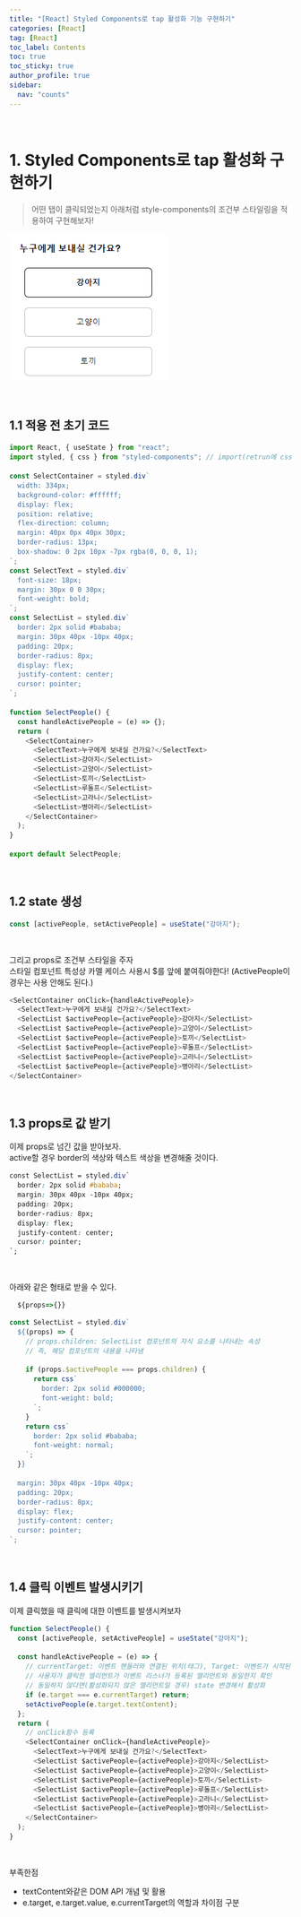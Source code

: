 ```yaml
---
title: "[React] Styled Components로 tap 활성화 기능 구현하기"
categories: [React]
tag: [React]
toc_label: Contents
toc: true
toc_sticky: true
author_profile: true
sidebar:
  nav: "counts"
---
```


<br>

# 1. Styled Components로 tap 활성화 구현하기

> 어떤 탭이 클릭되었는지 아래처럼 style-components의 조건부 스타일링을 적용하여 구현해보자!

![](/assets/images/2024/2024-02-04-00-03-11.png)

<br>

## 1.1 적용 전 초기 코드

```js
import React, { useState } from "react";
import styled, { css } from "styled-components"; // import(retrun에 css치고 tap누르면 자동 import)

const SelectContainer = styled.div`
  width: 334px;
  background-color: #ffffff;
  display: flex;
  position: relative;
  flex-direction: column;
  margin: 40px 0px 40px 30px;
  border-radius: 13px;
  box-shadow: 0 2px 10px -7px rgba(0, 0, 0, 1);
`;
const SelectText = styled.div`
  font-size: 18px;
  margin: 30px 0 0 30px;
  font-weight: bold;
`;
const SelectList = styled.div`
  border: 2px solid #bababa;
  margin: 30px 40px -10px 40px;
  padding: 20px;
  border-radius: 8px;
  display: flex;
  justify-content: center;
  cursor: pointer;
`;

function SelectPeople() {
  const handleActivePeople = (e) => {};
  return (
    <SelectContainer>
      <SelectText>누구에게 보내실 건가요?</SelectText>
      <SelectList>강아지</SelectList>
      <SelectList>고양이</SelectList>
      <SelectList>토끼</SelectList>
      <SelectList>루돌프</SelectList>
      <SelectList>고라니</SelectList>
      <SelectList>병아리</SelectList>
    </SelectContainer>
  );
}

export default SelectPeople;
```

<br>

## 1.2 state 생성

```js
const [activePeople, setActivePeople] = useState("강아지");
```

<br>

그리고 props로 조건부 스타일을 주자<br>
스타일 컴포넌트 특성상 카멜 케이스 사용시 $를 앞에 붙여줘야한다! (ActivePeople이경우는 사용 안해도 된다.)

```js
<SelectContainer onClick={handleActivePeople}>
  <SelectText>누구에게 보내실 건가요?</SelectText>
  <SelectList $activePeople={activePeople}>강아지</SelectList>
  <SelectList $activePeople={activePeople}>고양이</SelectList>
  <SelectList $activePeople={activePeople}>토끼</SelectList>
  <SelectList $activePeople={activePeople}>루돌프</SelectList>
  <SelectList $activePeople={activePeople}>고라니</SelectList>
  <SelectList $activePeople={activePeople}>병아리</SelectList>
</SelectContainer>
```

<br>

## 1.3 props로 값 받기

이제 props로 넘긴 값을 받아보자.<br>
active할 경우 border의 색상와 텍스트 색상을 변경해줄 것이다.

```css
const SelectList = styled.div`
  border: 2px solid #bababa;
  margin: 30px 40px -10px 40px;
  padding: 20px;
  border-radius: 8px;
  display: flex;
  justify-content: center;
  cursor: pointer;
`;
```

<br>

아래와 같은 형태로 받을 수 있다.

```js
  ${props=>{}}
```

```js
const SelectList = styled.div`
  ${(props) => {
    // props.children: SelectList 컴포넌트의 자식 요소를 나타내는 속성
    // 즉, 해당 컴포넌트의 내용을 나타냄

    if (props.$activePeople === props.children) {
      return css`
        border: 2px solid #000000;
        font-weight: bold;
      `;
    }
    return css`
      border: 2px solid #bababa;
      font-weight: normal;
    `;
  }}

  margin: 30px 40px -10px 40px;
  padding: 20px;
  border-radius: 8px;
  display: flex;
  justify-content: center;
  cursor: pointer;
`;
```

<br>

## 1.4 클릭 이벤트 발생시키기

이제 클릭했을 때 클릭에 대한 이벤트를 발생시켜보자

```js
function SelectPeople() {
  const [activePeople, setActivePeople] = useState("강아지");

  const handleActivePeople = (e) => {
    // currentTarget: 이벤트 핸들러와 연결된 위치(태그), Target: 이벤트가 시작된 위치(태그)
    // 사용자가 클릭한 엘리먼트가 이벤트 리스너가 등록된 엘리먼트와 동일한지 확인
    // 동일하지 않다면(활성화되지 않은 엘리먼트일 경우) state 변경해서 활성화
    if (e.target === e.currentTarget) return;
    setActivePeople(e.target.textContent);
  };
  return (
    // onClick함수 등록
    <SelectContainer onClick={handleActivePeople}>
      <SelectText>누구에게 보내실 건가요?</SelectText>
      <SelectList $activePeople={activePeople}>강아지</SelectList>
      <SelectList $activePeople={activePeople}>고양이</SelectList>
      <SelectList $activePeople={activePeople}>토끼</SelectList>
      <SelectList $activePeople={activePeople}>루돌프</SelectList>
      <SelectList $activePeople={activePeople}>고라니</SelectList>
      <SelectList $activePeople={activePeople}>병아리</SelectList>
    </SelectContainer>
  );
}
```

<br>

부족한점

- textContent와같은 DOM API 개념 및 활용
- e.target, e.target.value, e.currentTarget의 역할과 차이점 구분

<br>
